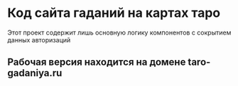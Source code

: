 # Код сайта гаданий на картах таро

Этот проект содержит лишь основную логику компонентов с сокрытием данных авторизаций 

## Рабочая версия находится на домене taro-gadaniya.ru
